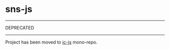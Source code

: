 # sns-js

---

DEPRECATED

---

Project has been moved to [ic-js](https://github.com/dfinity/ic-js) mono-repo.
